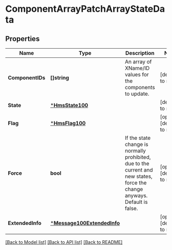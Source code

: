 # ComponentArrayPatchArrayStateData

## Properties
Name | Type | Description | Notes
------------ | ------------- | ------------- | -------------
**ComponentIDs** | **[]string** | An array of XName/ID values for the components to update. | [default to null]
**State** | [***HmsState100**](HMSState.1.0.0.md) |  | [default to null]
**Flag** | [***HmsFlag100**](HMSFlag.1.0.0.md) |  | [optional] [default to null]
**Force** | **bool** | If the state change is normally prohibited, due to the current and new states, force the change anyways.  Default is false. | [optional] [default to null]
**ExtendedInfo** | [***Message100ExtendedInfo**](Message_1.0.0_ExtendedInfo.md) |  | [optional] [default to null]

[[Back to Model list]](../README.md#documentation-for-models) [[Back to API list]](../README.md#documentation-for-api-endpoints) [[Back to README]](../README.md)

